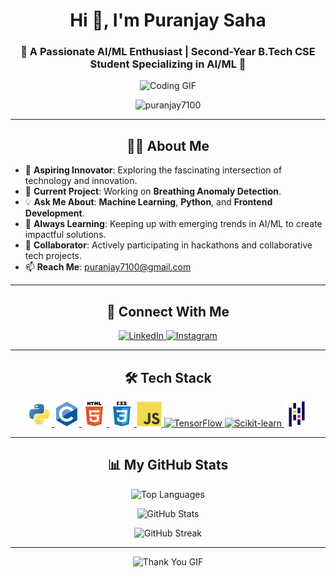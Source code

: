
<h1 align="center">Hi 👋, I'm Puranjay Saha</h1>
<h3 align="center">
🚀 A Passionate AI/ML Enthusiast | Second-Year B.Tech CSE Student Specializing in AI/ML 🚀
</h3>

<div align="center">
  <img src="https://media.giphy.com/media/qgQUggAC3Pfv687qPC/giphy.gif" alt="Coding GIF" width="400" />
</div>

<p align="center">
  <img src="https://komarev.com/ghpvc/?username=puranjay7100&label=Profile%20views&color=0e75b6&style=flat" alt="puranjay7100" />
</p>

---

<h2 align="center">🧑‍💻 About Me</h2>

- 🌟 **Aspiring Innovator**: Exploring the fascinating intersection of technology and innovation.  
- 🔭 **Current Project**: Working on **Breathing Anomaly Detection**.  
- 💡 **Ask Me About**: **Machine Learning**, **Python**, and **Frontend Development**.  
- 🌱 **Always Learning**: Keeping up with emerging trends in AI/ML to create impactful solutions.  
- 🤝 **Collaborator**: Actively participating in hackathons and collaborative tech projects.  
- 📫 **Reach Me**: [puranjay7100@gmail.com](mailto:puranjay7100@gmail.com)  

---

<h2 align="center">🔗 Connect With Me</h2>

<p align="center">
  <a href="https://linkedin.com/in/puranjay-saha-7100p" target="blank">
    <img src="https://img.icons8.com/color/48/000000/linkedin-circled--v1.png" alt="LinkedIn" height="40" />
  </a>
  <a href="https://instagram.com/puranjay_7100" target="blank">
    <img src="https://img.icons8.com/fluency/48/000000/instagram-new.png" alt="Instagram" height="40" />
  </a>
</p>

---

<h2 align="center">🛠️ Tech Stack</h2>

<p align="center">
  <a href="https://www.python.org" target="_blank" rel="noreferrer">
    <img src="https://raw.githubusercontent.com/devicons/devicon/master/icons/python/python-original.svg" alt="Python" width="40" height="40" />
  </a>
  <a href="https://www.cprogramming.com/" target="_blank" rel="noreferrer">
    <img src="https://raw.githubusercontent.com/devicons/devicon/master/icons/c/c-original.svg" alt="C" width="40" height="40" />
  </a>
  <a href="https://www.w3.org/html/" target="_blank" rel="noreferrer">
    <img src="https://raw.githubusercontent.com/devicons/devicon/master/icons/html5/html5-original-wordmark.svg" alt="HTML" width="40" height="40" />
  </a>
  <a href="https://www.w3schools.com/css/" target="_blank" rel="noreferrer">
    <img src="https://raw.githubusercontent.com/devicons/devicon/master/icons/css3/css3-original-wordmark.svg" alt="CSS" width="40" height="40" />
  </a>
  <a href="https://developer.mozilla.org/en-US/docs/Web/JavaScript" target="_blank" rel="noreferrer">
    <img src="https://raw.githubusercontent.com/devicons/devicon/master/icons/javascript/javascript-original.svg" alt="JavaScript" width="40" height="40" />
  </a>
  <a href="https://www.tensorflow.org" target="_blank" rel="noreferrer">
    <img src="https://www.vectorlogo.zone/logos/tensorflow/tensorflow-icon.svg" alt="TensorFlow" width="40" height="40" />
  </a>
  <a href="https://scikit-learn.org/" target="_blank" rel="noreferrer">
    <img src="https://upload.wikimedia.org/wikipedia/commons/0/05/Scikit_learn_logo_small.svg" alt="Scikit-learn" width="40" height="40" />
  </a>
  <a href="https://pandas.pydata.org/" target="_blank" rel="noreferrer">
    <img src="https://raw.githubusercontent.com/devicons/devicon/2ae2a900d2f041da66e950e4d48052658d850630/icons/pandas/pandas-original.svg" alt="Pandas" width="40" height="40" />
  </a>
</p>

---

<h2 align="center">📊 My GitHub Stats</h2>

<p align="center">
  <img src="https://github-readme-stats.vercel.app/api/top-langs?username=puranjay7100&langs_count=6&layout=compact&hide=php&custom_title=Most%20Used%20Languages" alt="Top Languages" />
</p>

<p align="center">
  <img src="https://github-readme-stats.vercel.app/api?username=puranjay7100&show_icons=true&locale=en&hide=issues" alt="GitHub Stats" />
</p>

<p align="center">
  <img src="https://github-readme-streak-stats.herokuapp.com/?user=puranjay7100" alt="GitHub Streak" />
</p>

---

<div align="center">
  <img src="https://media.giphy.com/media/3oKIPEqDGUULpEU0aQ/giphy.gif" alt="Thank You GIF" width="300" />
</div>
